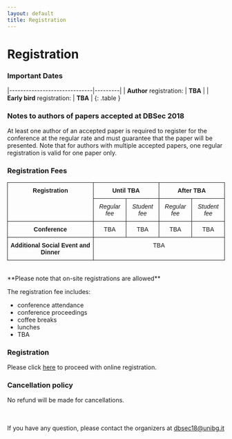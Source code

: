 ```yaml
---
layout: default
title: Registration
---
```


# Registration

### Important Dates

|------------------------------|---------|
| __Author__ registration:     | **TBA** |
| __Early bird__ registration: | **TBA** |
{: .table }


### Notes to authors of papers accepted at DBSec 2018

At least one author of an accepted paper is required to register for the conference at the regular rate and must guarantee that the paper will be presented.
Note that for authors with multiple accepted papers, one regular registration is valid for one paper only.


### Registration Fees
<style type="text/css">
.tg  {border-collapse:collapse;border-spacing:0;}
.tg td{font-family:Arial, sans-serif;font-size:14px;padding:10px 5px;border-style:solid;border-width:1px;overflow:hidden;word-break:normal;}
.tg th{font-family:Arial, sans-serif;font-size:14px;font-weight:normal;padding:10px 5px;border-style:solid;border-width:1px;overflow:hidden;word-break:normal;}
.tg .tg-baqh{text-align:center;vertical-align:top}
.tg .tg-amwm{font-weight:bold;text-align:center;vertical-align:top}
.tg .tg-5frq{font-style:italic;text-align:center;vertical-align:top}
.tg .tg-yw4l{vertical-align:top}
</style>
<table class="tg">
  <tr>
    <th class="tg-amwm" rowspan="2">Registration<br></th>
    <th class="tg-amwm" colspan="2">Until TBA<br></th>
    <th class="tg-amwm" colspan="2">After TBA<br></th>
  </tr>
  <tr>
    <td class="tg-5frq">Regular fee<br></td>
    <td class="tg-5frq">Student fee<br></td>
    <td class="tg-5frq">Regular fee</td>
    <td class="tg-5frq">Student fee</td>
  </tr>
  <tr>
    <td class="tg-amwm">Conference<br></td>
    <td class="tg-baqh">TBA<br></td>
    <td class="tg-baqh">TBA</td>
    <td class="tg-baqh">TBA</td>
    <td class="tg-baqh">TBA</td>
  </tr>
  <tr>
    <td class="tg-amwm">Additional Social Event and Dinner<br></td>
    <td class="tg-baqh" colspan="4">TBA</td>
  </tr>
</table>

<br>
**Please note that on-site registrations are allowed**

The registration fee includes:
* conference attendance
* conference proceedings
* coffee breaks
* lunches
* TBA


### Registration
Please click [here](XXX) to proceed with online registration.


### Cancellation policy
No refund will be made for cancellations.



<br><br>
If you have any question, please contact the organizers at [dbsec18@unibg.it](mailto:dbsec18@unibg.it)
